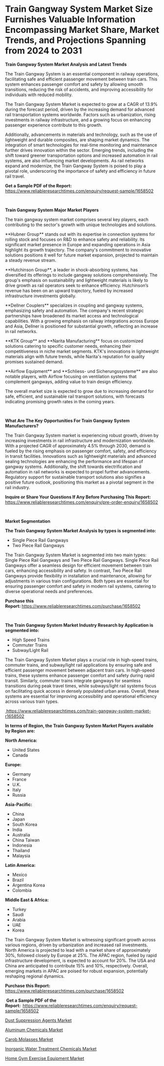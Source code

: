 <p><h1>Train Gangway System Market Size Furnishes Valuable Information Encompassing Market Share, Market Trends, and Projections Spanning from 2024 to 2031</h1></p><p><strong>Train Gangway System Market Analysis and Latest Trends</strong></p>
<p><p>The Train Gangway System is an essential component in railway operations, facilitating safe and efficient passenger movement between train cars. This system enhances passenger comfort and safety by allowing smooth transitions, reducing the risk of accidents, and improving accessibility for individuals with reduced mobility. </p><p>The Train Gangway System Market is expected to grow at a CAGR of 13.9% during the forecast period, driven by the increasing demand for advanced rail transportation systems worldwide. Factors such as urbanization, rising investments in railway infrastructure, and a growing focus on enhancing passenger experience contribute to this growth. </p><p>Additionally, advancements in materials and technology, such as the use of lightweight and durable composites, are shaping market dynamics. The integration of smart technologies for real-time monitoring and maintenance further drives innovation within the sector. Emerging trends, including the shift toward greener transportation options and increased automation in rail systems, are also influencing market developments. As rail networks expand and modernize, the Train Gangway System is poised to play a pivotal role, underscoring the importance of safety and efficiency in future rail travel.</p></p>
<p><strong>Get a Sample PDF of the Report:&nbsp;</strong> <a href="https://www.reliableresearchtimes.com/enquiry/request-sample/1658502?utm_campaign=1383&utm_medium=2&utm_source=Github&utm_content=ia&utm_term=28092024&utm_id=train-gangway-system">https://www.reliableresearchtimes.com/enquiry/request-sample/1658502</a></p>
<p>&nbsp;</p>
<p><strong>Train Gangway System Major Market Players</strong></p>
<p><p>The train gangway system market comprises several key players, each contributing to the sector's growth with unique technologies and solutions. </p><p>**Hubner Group** stands out with its expertise in connection systems for rolling stock and focuses on R&D to enhance safety and reliability. Its significant market presence in Europe and expanding operations in Asia highlight its growth trajectory. The company's commitment to innovative solutions positions it well for future market expansion, projected to maintain a steady revenue stream.</p><p>**Hutchinson Group**, a leader in shock-absorbing systems, has diversified its offerings to include gangway solutions comprehensively. The group's emphasis on sustainability and lightweight materials is likely to drive growth as rail operators seek to enhance efficiency. Hutchinson’s revenue has been on an upward trajectory, fueled by increased infrastructure investments globally.</p><p>**Dellner Couplers** specializes in coupling and gangway systems, emphasizing safety and automation. The company's recent strategic partnerships have broadened its market access and technological capabilities. With a growing emphasis on railway integrations across Europe and Asia, Dellner is positioned for substantial growth, reflecting an increase in rail networks.</p><p>**KTK Group** and **Narita Manufacturing** focus on customized solutions catering to specific customer needs, enhancing their competitiveness in niche market segments. KTK's innovations in lightweight materials align with future trends, while Narita's reputation for quality promises sustained demand.</p><p>**Airflow Equipment** and **Schliess- und Sicherungssysteme** are also notable players, with Airflow focusing on ventilation systems that complement gangways, adding value to train design efficiency. </p><p>The overall market size is expected to grow due to increasing demand for safe, efficient, and sustainable rail transport solutions, with forecasts indicating promising growth rates in the coming years.</p></p>
<p>&nbsp;</p>
<p><strong>What Are The Key Opportunities For Train Gangway System Manufacturers?</strong></p>
<p><p>The Train Gangway System market is experiencing robust growth, driven by increasing investments in rail infrastructure and modernization worldwide. With a projected CAGR of approximately 4.5% through 2030, demand is fueled by the rising emphasis on passenger comfort, safety, and efficiency in transit facilities. Innovations such as lightweight materials and advanced sealing technologies are enhancing the performance and lifespan of gangway systems. Additionally, the shift towards electrification and automation in rail networks is expected to propel further advancements. Regulatory support for sustainable transport solutions also signifies a positive future outlook, positioning this market as a pivotal segment in the rail industry.</p></p>
<p><strong>Inquire or Share Your Questions If Any Before Purchasing This Report:</strong> <a href="https://www.reliableresearchtimes.com/enquiry/pre-order-enquiry/1658502?utm_campaign=1383&utm_medium=2&utm_source=Github&utm_content=ia&utm_term=28092024&utm_id=train-gangway-system">https://www.reliableresearchtimes.com/enquiry/pre-order-enquiry/1658502</a></p>
<p>&nbsp;</p>
<p><strong>Market Segmentation</strong></p>
<p><strong>The Train Gangway System Market Analysis by types is segmented into:</strong></p>
<p><ul><li>Single Piece Rail Gangways</li><li>Two Piece Rail Gangways</li></ul></p>
<p><p>The Train Gangway System Market is segmented into two main types: Single Piece Rail Gangways and Two Piece Rail Gangways. Single Piece Rail Gangways offer a seamless design for efficient movement between train cars, enhancing accessibility and safety. In contrast, Two Piece Rail Gangways provide flexibility in installation and maintenance, allowing for adjustments in various train configurations. Both types are essential for ensuring passenger comfort and safety in modern rail systems, catering to diverse operational needs and preferences.</p></p>
<p><strong>Purchase this Report:&nbsp;</strong><a href="https://www.reliableresearchtimes.com/purchase/1658502?utm_campaign=1383&utm_medium=2&utm_source=Github&utm_content=ia&utm_term=28092024&utm_id=train-gangway-system">https://www.reliableresearchtimes.com/purchase/1658502</a></p>
<p>&nbsp;</p>
<p><strong>The Train Gangway System Market Industry Research by Application is segmented into:</strong></p>
<p><ul><li>High Speed Trains</li><li>Commuter Trains</li><li>Subway/Light Rail</li></ul></p>
<p><p>The Train Gangway System Market plays a crucial role in high-speed trains, commuter trains, and subway/light rail applications by ensuring safe and efficient passenger movement between adjacent train cars. In high-speed trains, these systems enhance passenger comfort and safety during rapid transit. Similarly, commuter trains integrate gangways for seamless transitions during peak travel times, while subways/light rail systems focus on facilitating quick access in densely populated urban areas. Overall, these systems are essential for improving accessibility and operational efficiency across various train types.</p></p>
<p><a href="https://www.reliableresearchtimes.com/train-gangway-system-market-r1658502?utm_campaign=1383&utm_medium=2&utm_source=Github&utm_content=ia&utm_term=28092024&utm_id=train-gangway-system">&nbsp;https://www.reliableresearchtimes.com/train-gangway-system-market-r1658502</a></p>
<p><strong>In terms of Region, the Train Gangway System Market Players available by Region are:</strong></p>
<p>
    <p> <strong> North America: </strong>
        <ul>
            <li>United States</li>
            <li>Canada</li>
        </ul>
        </p> 
    <p> <strong> Europe: </strong>
        <ul>
            <li>Germany</li>
            <li>France</li>
            <li>U.K.</li>
            <li>Italy</li>
            <li>Russia</li>
        </ul>
        </p> 
    <p> <strong> Asia-Pacific: </strong>
        <ul>
            <li>China</li>
            <li>Japan</li>
            <li>South Korea</li>
            <li>India</li>
            <li>Australia</li>
            <li>China Taiwan</li>
            <li>Indonesia</li>
            <li>Thailand</li>
            <li>Malaysia</li>
        </ul>
        </p> 
    <p> <strong> Latin America: </strong>
        <ul>
            <li>Mexico</li>
            <li>Brazil</li>
            <li>Argentina Korea</li>
            <li>Colombia</li>
        </ul>
        </p> 
    <p> <strong> Middle East & Africa: </strong>
        <ul>
            <li>Turkey</li>
            <li>Saudi</li>
            <li>Arabia</li>
            <li>UAE</li>
            <li>Korea</li>
        </ul>
    </p>
    </p>
<p><p>The Train Gangway System Market is witnessing significant growth across various regions, driven by urbanization and increased rail investments. North America is projected to lead with a market share of approximately 30%, followed closely by Europe at 25%. The APAC region, fueled by rapid infrastructure development, is expected to account for 20%. The USA and China are anticipated to contribute 15% and 10%, respectively. Overall, emerging markets in APAC are poised for robust expansion, potentially reshaping regional dynamics.</p></p>
<p><strong>Purchase this Report: </strong><a href="https://www.reliableresearchtimes.com/purchase/1658502?utm_campaign=1383&utm_medium=2&utm_source=Github&utm_content=ia&utm_term=28092024&utm_id=train-gangway-system">https://www.reliableresearchtimes.com/purchase/1658502</a></p>
<p>&nbsp;<strong>Get a Sample PDF of the Report:&nbsp;&nbsp;</strong><a href="https://www.reliableresearchtimes.com/enquiry/request-sample/1658502?utm_campaign=1383&utm_medium=2&utm_source=Github&utm_content=ia&utm_term=28092024&utm_id=train-gangway-system">https://www.reliableresearchtimes.com/enquiry/request-sample/1658502</a></p>
<p><strong></strong></p>
<p><p><a href="https://www.linkedin.com/pulse/what-factors-influence-dust-suppression-agents-market-coming-uktle?trackingId=EKqS2KUQTuu%2FcQRHkNkG9Q%3D%3D&utm_campaign=1383&utm_medium=2&utm_source=Github&utm_content=ia&utm_term=28092024&utm_id=train-gangway-system">Dust Suppression Agents Market</a></p><p><a href="https://issuu.com/reportprime-2/docs/aluminum-chemicals-market-size-2030_39a08cdcb70aa4?utm_campaign=1383&utm_medium=2&utm_source=Github&utm_content=ia&utm_term=28092024&utm_id=train-gangway-system">Aluminum Chemicals Market</a></p><p><a href="https://www.linkedin.com/pulse/market-forecasting-change-global-carob-molasses-dynamics-1zpec?trackingId=iHTl4FoRTO2GM3dtUufQdg%3D%3D&utm_campaign=1383&utm_medium=2&utm_source=Github&utm_content=ia&utm_term=28092024&utm_id=train-gangway-system">Carob Molasses Market</a></p><p><a href="https://issuu.com/reportprime-2/docs/inorganic-water-treatment-chemicals_4a10da048d19dd?utm_campaign=1383&utm_medium=2&utm_source=Github&utm_content=ia&utm_term=28092024&utm_id=train-gangway-system">Inorganic Water Treatment Chemicals Market</a></p><p><a href="https://www.linkedin.com/pulse/how-home-gym-exercise-equipment-market-evolve-growth-analysis-ebrjf?trackingId=jEt71l73SUCKfzZ3QiE8Gw%3D%3D&utm_campaign=1383&utm_medium=2&utm_source=Github&utm_content=ia&utm_term=28092024&utm_id=train-gangway-system">Home Gym Exercise Equipment Market</a></p></p>